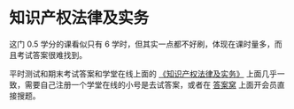 # 知识产权法律及实务

这门 0.5 学分的课看似只有 6 学时，但其实一点都不好刷，体现在课时量多，而且考试答案很难找到。

平时测试和期末考试答案和学堂在线上面的 [《知识产权法律及实务》](https://www.xuetangx.com/course/THU68071001882) 上面几乎一致，需要自己注册一个学堂在线的小号是去试答案，或者在 [答案窝](https://www.daanwo.com) 上面开会员直接搜题。
